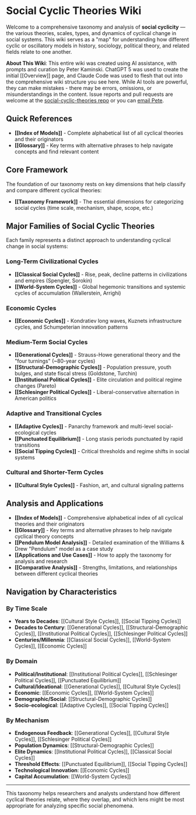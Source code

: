 # Social Cyclic Theories Wiki

Welcome to a comprehensive taxonomy and analysis of **social cyclicity** — the various theories, scales, types, and dynamics of cyclical change in social systems. This wiki serves as a "map" for understanding how different cyclic or oscillatory models in history, sociology, political theory, and related fields relate to one another.

**About This Wiki**: This entire wiki was created using AI assistance, with prompts and curation by Peter Kaminski. ChatGPT 5 was used to create the initial [[Overview]] page, and Claude Code was used to flesh that out into the comprehensive wiki structure you see here. While AI tools are powerful, they can make mistakes - there may be errors, omissions, or misunderstandings in the content. Issue reports and pull requests are welcome at the [social-cyclic-theories repo](http://github.com/peterkaminski/social-cyclic-theories) or you can [email Pete](mailto:kaminski@istori.com).

## Quick References

- **[[Index of Models]]** - Complete alphabetical list of all cyclical theories and their originators
- **[[Glossary]]** - Key terms with alternative phrases to help navigate concepts and find relevant content

## Core Framework

The foundation of our taxonomy rests on key dimensions that help classify and compare different cyclical theories:

- **[[Taxonomy Framework]]** - The essential dimensions for categorizing social cycles (time scale, mechanism, shape, scope, etc.)

## Major Families of Social Cyclic Theories

Each family represents a distinct approach to understanding cyclical change in social systems:

### Long-Term Civilizational Cycles
- **[[Classical Social Cycles]]** - Rise, peak, decline patterns in civilizations and empires (Spengler, Sorokin)
- **[[World-System Cycles]]** - Global hegemonic transitions and systemic cycles of accumulation (Wallerstein, Arrighi)

### Economic Cycles
- **[[Economic Cycles]]** - Kondratiev long waves, Kuznets infrastructure cycles, and Schumpeterian innovation patterns

### Medium-Term Social Cycles
- **[[Generational Cycles]]** - Strauss-Howe generational theory and the "four turnings" (~80-year cycles)
- **[[Structural-Demographic Cycles]]** - Population pressure, youth bulges, and state fiscal stress (Goldstone, Turchin)
- **[[Institutional Political Cycles]]** - Elite circulation and political regime changes (Pareto)
- **[[Schlesinger Political Cycles]]** - Liberal-conservative alternation in American politics

### Adaptive and Transitional Cycles
- **[[Adaptive Cycles]]** - Panarchy framework and multi-level social-ecological cycles
- **[[Punctuated Equilibrium]]** - Long stasis periods punctuated by rapid transitions
- **[[Social Tipping Cycles]]** - Critical thresholds and regime shifts in social systems

### Cultural and Shorter-Term Cycles
- **[[Cultural Style Cycles]]** - Fashion, art, and cultural signaling patterns

## Analysis and Applications

- **[[Index of Models]]** - Comprehensive alphabetical index of all cyclical theories and their originators
- **[[Glossary]]** - Key terms and alternative phrases to help navigate cyclical theory concepts
- **[[Pendulum Model Analysis]]** - Detailed examination of the Williams & Drew "Pendulum" model as a case study
- **[[Applications and Use Cases]]** - How to apply the taxonomy for analysis and research
- **[[Comparative Analysis]]** - Strengths, limitations, and relationships between different cyclical theories

## Navigation by Characteristics

### By Time Scale
- **Years to Decades**: [[Cultural Style Cycles]], [[Social Tipping Cycles]]
- **Decades to Century**: [[Generational Cycles]], [[Structural-Demographic Cycles]], [[Institutional Political Cycles]], [[Schlesinger Political Cycles]]
- **Centuries/Millennia**: [[Classical Social Cycles]], [[World-System Cycles]], [[Economic Cycles]]

### By Domain
- **Political/Institutional**: [[Institutional Political Cycles]], [[Schlesinger Political Cycles]], [[Punctuated Equilibrium]]
- **Cultural/Ideational**: [[Generational Cycles]], [[Cultural Style Cycles]]
- **Economic**: [[Economic Cycles]], [[World-System Cycles]]
- **Demographic/Social**: [[Structural-Demographic Cycles]]
- **Socio-ecological**: [[Adaptive Cycles]], [[Social Tipping Cycles]]

### By Mechanism
- **Endogenous Feedback**: [[Generational Cycles]], [[Cultural Style Cycles]], [[Schlesinger Political Cycles]]
- **Population Dynamics**: [[Structural-Demographic Cycles]]
- **Elite Dynamics**: [[Institutional Political Cycles]], [[Classical Social Cycles]]
- **Threshold Effects**: [[Punctuated Equilibrium]], [[Social Tipping Cycles]]
- **Technological Innovation**: [[Economic Cycles]]
- **Capital Accumulation**: [[World-System Cycles]]

---

This taxonomy helps researchers and analysts understand how different cyclical theories relate, where they overlap, and which lens might be most appropriate for analyzing specific social phenomena.
